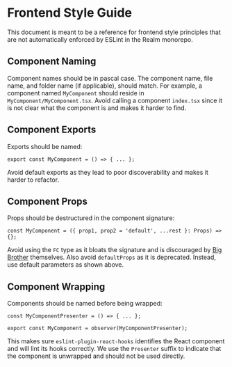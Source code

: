 # Frontend Style Guide

This document is meant to be a reference for frontend style principles that are not automatically enforced by ESLint in the Realm monorepo.

## Component Naming

Component names should be in pascal case. The component name, file name, and folder name (if applicable), should match. For example, a component named `MyComponent` should reside in `MyComponent/MyComponent.tsx`. Avoid calling a component `index.tsx` since it is not clear what the component is and makes it harder to find.

## Component Exports

Exports should be named:

```tsx
export const MyComponent = () => { ... };
```

Avoid default exports as they lead to poor discoverability and makes it harder to refactor.

## Component Props

Props should be destructured in the component signature:

```tsx
const MyComponent = ({ prop1, prop2 = 'default', ...rest }: Props) => {};
```

Avoid using the `FC` type as it bloats the signature and is discouraged by [Big Brother](https://github.com/facebook/create-react-app/pull/8177) themselves. Also avoid `defaultProps` as it is deprecated. Instead, use default parameters as shown above.

## Component Wrapping

Components should be named before being wrapped:

```tsx
const MyComponentPresenter = () => { ... };

export const MyComponent = observer(MyComponentPresenter);
```

This makes sure `eslint-plugin-react-hooks` identifies the React component and will lint its hooks correctly. We use the `Presenter` suffix to indicate that the component is unwrapped and should not be used directly.
